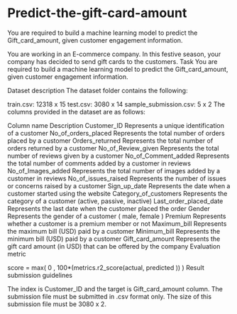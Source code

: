 # Predict-the-gift-card-amount
You are required to build a machine learning model to predict the Gift_card_amount, given customer engagement information.

You are working in an E-commerce company. In this festive season, your company has decided to send gift cards to the customers. 
Task 
You are required to build a machine learning model to predict the Gift_card_amount, given customer engagement information.

Dataset description
The dataset folder contains the following:

train.csv: 12318 x 15
test.csv: 3080 x 14
sample_submission.csv: 5 x 2
The columns provided in the dataset are as follows:

Column name	Description
Customer_ID	Represents a unique identification of a customer
No_of_orders_placed	Represents the total number of orders placed by a customer
Orders_returned	Represents the total number of orders returned  by a customer 
No_of_Review_given	Represents the total  number of reviews given  by a customer
No_of_Comment_added	Represents the total number of comments added by a customer in reviews
No_of_Images_added	Represents the total number of images added by a customer in reviews
No_of_issues_raised	Represents the number of issues or concerns raised by a customer
Sign_up_date	Represents the date when a customer started using the website
Category_of_customers	Represents the category of a customer (active, passive, inactive)
Last_order_placed_date	Represents the last date when the customer placed the order
Gender	Represents the gender of a customer ( male, female )
Premium	Represents whether a customer is a premium member or not
Maximum_bill	Represents the maximum bill (USD) paid by a customer
Minimum_bill	Represents the minimum bill (USD) paid by a customer
Gift_card_amount	Represents the gift card amount (in USD) that can be offered by the company
Evaluation metric

score = max( 0 , 100*(metrics.r2_score(actual, predicted )) )
Result submission guidelines

The index is Customer_ID and the target is Gift_card_amount column. 
The submission file must be submitted in .csv format only.
The size of this submission file must be 3080 x 2.
